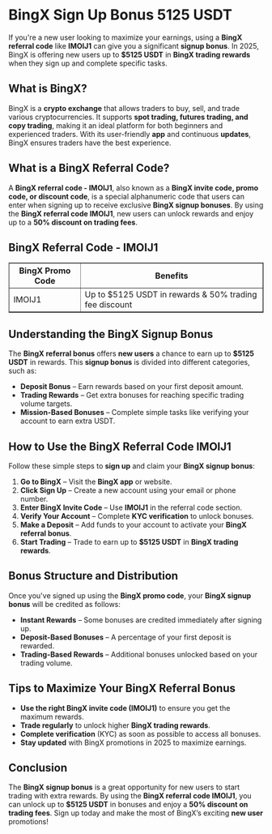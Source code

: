 <h1>BingX Sign Up Bonus 5125 USDT</h1>
<p>If you're a new user looking to maximize your earnings, using a <strong>BingX referral code</strong> like <strong>IMOIJ1</strong> can give you a significant <strong>signup bonus</strong>. In 2025, BingX is offering new users up to <strong>$5125 USDT</strong> in <strong>BingX trading rewards</strong> when they sign up and complete specific tasks.</p>

<h2>What is BingX?</h2>
<p>BingX is a <strong>crypto exchange</strong> that allows traders to buy, sell, and trade various cryptocurrencies. It supports <strong>spot trading, futures trading, and copy trading</strong>, making it an ideal platform for both beginners and experienced traders. With its user-friendly <strong>app</strong> and continuous <strong>updates</strong>, BingX ensures traders have the best experience.</p>

<h2>What is a BingX Referral Code?</h2>
<p>A <strong>BingX referral code - IMOIJ1</strong>, also known as a <strong>BingX invite code, promo code, or discount code</strong>, is a special alphanumeric code that users can enter when signing up to receive exclusive <strong>BingX signup bonuses</strong>. By using the <strong>BingX referral code IMOIJ1</strong>, new users can unlock rewards and enjoy up to a <strong>50% discount on trading fees</strong>.</p>

<h2>BingX Referral Code - IMOIJ1</h2>
<table border="1">
    <tr>
        <th>BingX Promo Code</th>
        <th>Benefits</th>
    </tr>
    <tr>
        <td>IMOIJ1</td>
        <td>Up to $5125 USDT in rewards & 50% trading fee discount</td>
    </tr>
</table>

<h2>Understanding the BingX Signup Bonus</h2>
<p>The <strong>BingX referral bonus</strong> offers <strong>new users</strong> a chance to earn up to <strong>$5125 USDT</strong> in rewards. This <strong>signup bonus</strong> is divided into different categories, such as:</p>
<ul>
    <li><strong>Deposit Bonus</strong> – Earn rewards based on your first deposit amount.</li>
    <li><strong>Trading Rewards</strong> – Get extra bonuses for reaching specific trading volume targets.</li>
    <li><strong>Mission-Based Bonuses</strong> – Complete simple tasks like verifying your account to earn extra USDT.</li>
</ul>

<h2>How to Use the BingX Referral Code IMOIJ1</h2>
<p>Follow these simple steps to <strong>sign up</strong> and claim your <strong>BingX signup bonus</strong>:</p>
<ol>
    <li><strong>Go to BingX</strong> – Visit the <strong>BingX app</strong> or website.</li>
    <li><strong>Click Sign Up</strong> – Create a new account using your email or phone number.</li>
    <li><strong>Enter BingX Invite Code</strong> – Use <strong>IMOIJ1</strong> in the referral code section.</li>
    <li><strong>Verify Your Account</strong> – Complete <strong>KYC verification</strong> to unlock bonuses.</li>
    <li><strong>Make a Deposit</strong> – Add funds to your account to activate your <strong>BingX referral bonus</strong>.</li>
    <li><strong>Start Trading</strong> – Trade to earn up to <strong>$5125 USDT</strong> in <strong>BingX trading rewards</strong>.</li>
</ol>

<h2>Bonus Structure and Distribution</h2>
<p>Once you've signed up using the <strong>BingX promo code</strong>, your <strong>BingX signup bonus</strong> will be credited as follows:</p>
<ul>
    <li><strong>Instant Rewards</strong> – Some bonuses are credited immediately after signing up.</li>
    <li><strong>Deposit-Based Bonuses</strong> – A percentage of your first deposit is rewarded.</li>
    <li><strong>Trading-Based Rewards</strong> – Additional bonuses unlocked based on your trading volume.</li>
</ul>

<h2>Tips to Maximize Your BingX Referral Bonus</h2>
<ul>
    <li><strong>Use the right BingX invite code (IMOIJ1)</strong> to ensure you get the maximum rewards.</li>
    <li><strong>Trade regularly</strong> to unlock higher <strong>BingX trading rewards</strong>.</li>
    <li><strong>Complete verification</strong> (KYC) as soon as possible to access all bonuses.</li>
    <li><strong>Stay updated</strong> with BingX promotions in 2025 to maximize earnings.</li>
</ul>

<h2>Conclusion</h2>
<p>The <strong>BingX signup bonus</strong> is a great opportunity for new users to start trading with extra rewards. By using the <strong>BingX referral code IMOIJ1</strong>, you can unlock up to <strong>$5125 USDT</strong> in bonuses and enjoy a <strong>50% discount on trading fees</strong>. Sign up today and make the most of BingX’s exciting <strong>new user</strong> promotions!</p>
